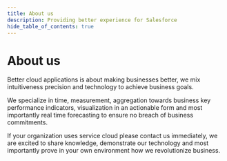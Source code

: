 ```yaml
---
title: About us
description: Providing better experience for Salesforce
hide_table_of_contents: true
---
```


# About us

Better cloud applications is about making businesses better, we mix intuitiveness precision and technology to achieve business goals.

We specialize in time, measurement, aggregation towards business key performance indicators, visualization in an actionable form and most importantly real time forecasting to ensure no breach of business commitments.

If your organization uses service cloud please contact us immediately, we are excited to share knowledge, demonstrate our technology and most importantly prove in your own environment how we revolutionize business.
